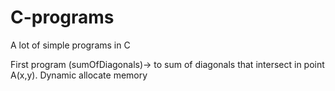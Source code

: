 # C-programs
A lot of simple programs in C

First program (sumOfDiagonals)-> to sum of diagonals that intersect in point A(x,y). Dynamic allocate memory 
